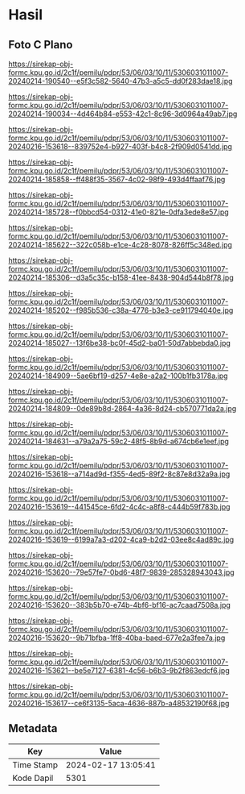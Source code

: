 # Hasil

## Foto C Plano

https://sirekap-obj-formc.kpu.go.id/2c1f/pemilu/pdpr/53/06/03/10/11/5306031011007-20240214-190540--e5f3c582-5640-47b3-a5c5-dd0f283dae18.jpg

https://sirekap-obj-formc.kpu.go.id/2c1f/pemilu/pdpr/53/06/03/10/11/5306031011007-20240214-190034--4d464b84-e553-42c1-8c96-3d0964a49ab7.jpg

https://sirekap-obj-formc.kpu.go.id/2c1f/pemilu/pdpr/53/06/03/10/11/5306031011007-20240216-153618--839752e4-b927-403f-b4c8-2f909d0541dd.jpg

https://sirekap-obj-formc.kpu.go.id/2c1f/pemilu/pdpr/53/06/03/10/11/5306031011007-20240214-185858--ff488f35-3567-4c02-98f9-493d4ffaaf76.jpg

https://sirekap-obj-formc.kpu.go.id/2c1f/pemilu/pdpr/53/06/03/10/11/5306031011007-20240214-185728--f0bbcd54-0312-41e0-821e-0dfa3ede8e57.jpg

https://sirekap-obj-formc.kpu.go.id/2c1f/pemilu/pdpr/53/06/03/10/11/5306031011007-20240214-185622--322c058b-e1ce-4c28-8078-826ff5c348ed.jpg

https://sirekap-obj-formc.kpu.go.id/2c1f/pemilu/pdpr/53/06/03/10/11/5306031011007-20240214-185306--d3a5c35c-b158-41ee-8438-904d544b8f78.jpg

https://sirekap-obj-formc.kpu.go.id/2c1f/pemilu/pdpr/53/06/03/10/11/5306031011007-20240214-185202--f985b536-c38a-4776-b3e3-ce911794040e.jpg

https://sirekap-obj-formc.kpu.go.id/2c1f/pemilu/pdpr/53/06/03/10/11/5306031011007-20240214-185027--13f6be38-bc0f-45d2-ba01-50d7abbebda0.jpg

https://sirekap-obj-formc.kpu.go.id/2c1f/pemilu/pdpr/53/06/03/10/11/5306031011007-20240214-184909--5ae6bf19-d257-4e8e-a2a2-100b1fb3178a.jpg

https://sirekap-obj-formc.kpu.go.id/2c1f/pemilu/pdpr/53/06/03/10/11/5306031011007-20240214-184809--0de89b8d-2864-4a36-8d24-cb570771da2a.jpg

https://sirekap-obj-formc.kpu.go.id/2c1f/pemilu/pdpr/53/06/03/10/11/5306031011007-20240214-184631--a79a2a75-59c2-48f5-8b9d-a674cb6e1eef.jpg

https://sirekap-obj-formc.kpu.go.id/2c1f/pemilu/pdpr/53/06/03/10/11/5306031011007-20240216-153618--a714ad9d-f355-4ed5-89f2-8c87e8d32a9a.jpg

https://sirekap-obj-formc.kpu.go.id/2c1f/pemilu/pdpr/53/06/03/10/11/5306031011007-20240216-153619--441545ce-6fd2-4c4c-a8f8-c444b59f783b.jpg

https://sirekap-obj-formc.kpu.go.id/2c1f/pemilu/pdpr/53/06/03/10/11/5306031011007-20240216-153619--6199a7a3-d202-4ca9-b2d2-03ee8c4ad89c.jpg

https://sirekap-obj-formc.kpu.go.id/2c1f/pemilu/pdpr/53/06/03/10/11/5306031011007-20240216-153620--79e57fe7-0bd6-48f7-9839-285328943043.jpg

https://sirekap-obj-formc.kpu.go.id/2c1f/pemilu/pdpr/53/06/03/10/11/5306031011007-20240216-153620--383b5b70-e74b-4bf6-bf16-ac7caad7508a.jpg

https://sirekap-obj-formc.kpu.go.id/2c1f/pemilu/pdpr/53/06/03/10/11/5306031011007-20240216-153620--9b71bfba-1ff8-40ba-baed-677e2a3fee7a.jpg

https://sirekap-obj-formc.kpu.go.id/2c1f/pemilu/pdpr/53/06/03/10/11/5306031011007-20240216-153621--be5e7127-6381-4c56-b6b3-9b2f863edcf6.jpg

https://sirekap-obj-formc.kpu.go.id/2c1f/pemilu/pdpr/53/06/03/10/11/5306031011007-20240216-153617--ce6f3135-5aca-4636-887b-a48532190f68.jpg


## Metadata

| Key        | Value               |
| ---------- | ------------------- |
| Time Stamp | 2024-02-17 13:05:41 |
| Kode Dapil | 5301                |



